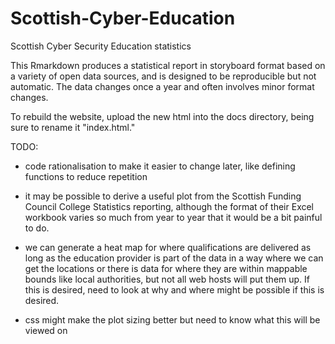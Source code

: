# Scottish-Cyber-Education

Scottish Cyber Security Education statistics

This Rmarkdown produces a statistical report in storyboard format based on a variety of open data sources, and is designed to be reproducible but not automatic.  The data changes once a year and often involves minor format changes.

To rebuild the website, upload the new html into the docs directory, being sure to rename it "index.html."  

TODO:

- code rationalisation to make it easier to change later, like defining functions to reduce repetition

- it may be possible to derive a useful plot from the Scottish Funding Council College Statistics reporting, although the format of their Excel workbook varies so much from year to year that it would be a bit painful to do.

- we can generate a heat map for where qualifications are delivered as long as the education provider is part of the data in a way where we can get the locations or there is data for where they are within mappable bounds like local authorities, but not all web hosts will put them up.  If this is desired, need to look at why and where might be possible if this is desired.

- css might make the plot sizing better but need to know what this will be viewed on


